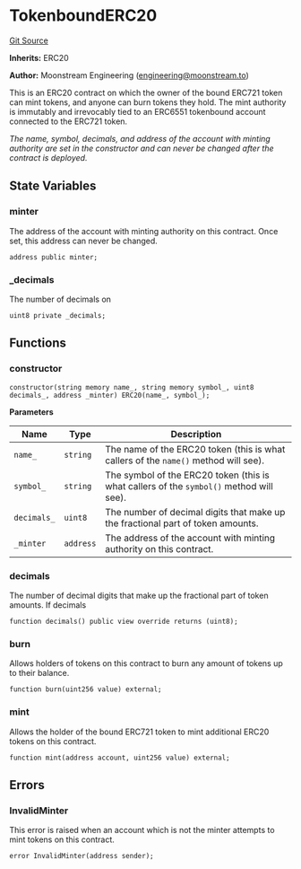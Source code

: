 # TokenboundERC20
[Git Source](https://github.com/moonstream-to/tokenbound-erc20/blob/bc035748c1f27eaf04a1c7efb8b24f0c6f79bb6a/src/TokenboundERC20.sol)

**Inherits:**
ERC20

**Author:**
Moonstream Engineering (engineering@moonstream.to)

This is an ERC20 contract on which the owner of the bound ERC721 token can mint tokens, and anyone can
burn tokens they hold. The mint authority is immutably and irrevocably tied to an ERC6551 tokenbound account
connected to the ERC721 token.

*The name, symbol, decimals, and address of the account with minting authority are set in the constructor
and can never be changed after the contract is deployed.*


## State Variables
### minter
The address of the account with minting authority on this contract. Once set, this address
can never be changed.


```solidity
address public minter;
```


### _decimals
The number of decimals on


```solidity
uint8 private _decimals;
```


## Functions
### constructor


```solidity
constructor(string memory name_, string memory symbol_, uint8 decimals_, address _minter) ERC20(name_, symbol_);
```
**Parameters**

|Name|Type|Description|
|----|----|-----------|
|`name_`|`string`|The name of the ERC20 token (this is what callers of the `name()` method will see).|
|`symbol_`|`string`|The symbol of the ERC20 token (this is what callers of the `symbol()` method will see).|
|`decimals_`|`uint8`|The number of decimal digits that make up the fractional part of token amounts.|
|`_minter`|`address`|The address of the account with minting authority on this contract.|


### decimals

The number of decimal digits that make up the fractional part of token amounts. If decimals


```solidity
function decimals() public view override returns (uint8);
```

### burn

Allows holders of tokens on this contract to burn any amount of tokens up to their balance.


```solidity
function burn(uint256 value) external;
```

### mint

Allows the holder of the bound ERC721 token to mint additional ERC20 tokens on this contract.


```solidity
function mint(address account, uint256 value) external;
```

## Errors
### InvalidMinter
This error is raised when an account which is not the minter attempts to mint tokens on this contract.


```solidity
error InvalidMinter(address sender);
```

